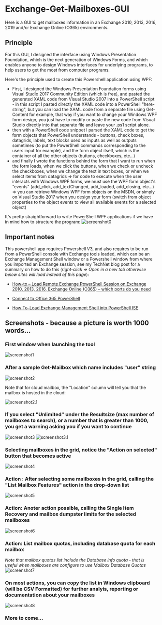 # Exchange-Get-Mailboxes-GUI
Here is a GUI to get mailboxes information in an Exchange 2010, 2013, 2016, 2019 and/or Exchange Online (O365) environments.

## Principle
For this GUI, I designed the interface using Windows Presentation Foundation, which is the next generation of Windows Forms, and which enables anyone to design Windows interfaces for underlying programs, to help users to get the most from computer programs.

Here's the principle used to create this Powershell application using WPF:
* First, I designed the Windows Presentation Foundation forms using Visual Studio 2017 Community Edition (which is free), and pasted the generated XAML code from Visual Studio 2007 into a PowerShell script - in this script I pasted directly the XAML code into a PowerShell "here-string", but you can load the XAML code from a separate file using Get-Content for example, that way if you want to change your Windows WPF form design, you just have to modify or paste the new code from Visual Studio directly into that separate file and leave your .ps1 script alone.
* then with a PowerShell code snippet I parsed the XAML code to get the form objects that PowerShell understands - buttons, check boxes, datagrids, labels, text blocks used as inputs as well as outputs sometimes (to put the PowerShell commands corresponding to the users input for example), and the form object itself, which is the container of all the other objects (buttons, checkboxes, etc...)
* and finally I wrote the functions behind the form that I want to run when the form loads, when we click the buttons, when we check or uncheck the checkboxes, when we change the text in text boxes, or when we select items from datagrids => for code to execute when the user interacts with Windows WPF forms, we must use the WPF form object's "events" (add_click, add_textChanged, add_loaded, add_closing, etc...) => you can retrieve Windows WPF form objects on the MSDN, or simply on Visual Studio 2017 when you design your form (switch from object properties to the object events to view all available events for a selected object)

It's pretty straightforward to write PowerShell WPF applications if we have in mind how to structure the program:
![screenshot0](https://github.com/SammyKrosoft/Code-Snippet-WPF-and-PowerShell/blob/master/DocResources/How-o-CreatePowerShellWPFApp.jpg)


## Important notes
This powershell app requires Powershell V3, and also requires to be run from a PowerShell console with Exchange tools loaded, which can be an Exchange Management Shell window or a Powershell window from where you imported an Exchange session, see my TechNet blog post for a summary on how to do this (*right-click => Open in a new tab otherwise below sites will load instead of this page*):

* [How-to – Load Remote Exchange PowerShell Session on Exchange 2010, 2013, 2016, Exchange Online (O365) – which ports do you need](https://blogs.technet.microsoft.com/samdrey/2018/04/06/how-to-load-remote-powershell-session-on-exchange-2010-2013-2016-exchange-online-o365-2/)

* [Connect to Office 365 PowerShell](https://docs.microsoft.com/en-us/office365/enterprise/powershell/connect-to-office-365-powershell)

* [How To–Load Exchange Management Shell into PowerShell ISE](https://blogs.technet.microsoft.com/samdrey/2017/12/17/how-to-load-exchange-management-shell-into-powershell-ise-2/)


## Screenshots - because a picture is worth 1000 words...

### First window when launching the tool
![screenshot1](DocResources/image0.jpg)

### After a sample Get-Mailbox which name includes "user" string
![screenshot2](DocResources/image1.jpg)

Note that for cloud mailbox, the "Location" column will tell you that the mailbox is hosted in the cloud:

![screenshot2.1](DocResources/image1-cloud_location.jpg)


### If you select "Unlimited" under the Resultsize (max number of mailboxes to search), or a number that is greater than 1000, you get a warning asking you if you want to continue
![screenshot3](DocResources/image-Question-LotsOfItems.jpg)
![screenshot3.1](DocResources/image-Question-LotsOfItems2.jpg)

### Selecting mailboxes in the grid, notice the "Action on selected" button that becomes active
![screenshot4](DocResources/image-SelectForAction.jpg)

### Action : After selecting some mailboxes in the grid, calling the "List Mailbox Features" action in the drop-down list
![screenshot5](DocResources/image-Action-ListMbxFeatures.jpg)

### Action: Anoter action possible, calling the Single Item Recovery and mailbox dumpster limits for the selected mailboxes
![screenshot6](DocResources/image-Action-SingleItemRecoveryStatus.jpg)

### Action: List mailbox quotas, including database quota for each mailbox
*Note that mailbox quotas list include the Database info quota - that is useful when mailboxes are configure to use Mailbox Database Quotas*
![screenshot7](DocResources/image-Action-ListMailboxQuotas.jpg)


### On most actions, you can copy the list in Windows clipboard (will be CSV Formatted) for further analyis, reporting or documentation about your mailboxes
![screenshot8](DocResources/image-copyToClipBoard.jpg)

### More to come...

